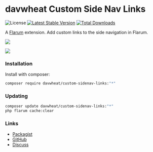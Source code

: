 # davwheat Custom Side Nav Links

![License](https://img.shields.io/badge/license-MIT-blue.svg) [![Latest Stable Version](https://img.shields.io/packagist/v/davwheat/custom-sidenav-links.svg)](https://packagist.org/packages/davwheat/custom-sidenav-links) [![Total Downloads](https://img.shields.io/packagist/dt/davwheat/custom-sidenav-links.svg)](https://packagist.org/packages/davwheat/custom-sidenav-links)

A [Flarum](http://flarum.org) extension. Add custom links to the side navigation in Flarum.

![](https://github.com/davwheat/flarum-ext-custom-sidenav-links/blob/main/docs/example.png?raw=true)

![](https://github.com/davwheat/flarum-ext-custom-sidenav-links/blob/main/docs/admin.png?raw=true)

### Installation

Install with composer:

```sh
composer require davwheat/custom-sidenav-links:"*"
```

### Updating

```sh
composer update davwheat/custom-sidenav-links:"*"
php flarum cache:clear
```

### Links

- [Packagist](https://packagist.org/packages/davwheat/custom-sidenav-links)
- [GitHub](https://github.com/davwheat/custom-sidenav-links)
- [Discuss](https://discuss.flarum.org/d/1)
